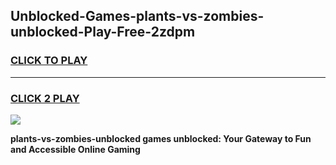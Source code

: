 
## Unblocked-Games-plants-vs-zombies-unblocked-Play-Free-2zdpm
<h3>
<a href="https://premium76.site?title=plants-vs-zombies-unblocked&ref=10A">CLICK TO PLAY</a></h3>
<hr>

<h3>
<a href="https://premium76.site?title=plants-vs-zombies-unblocked&ref=10A">CLICK 2 PLAY</a>
  
</h3>

<a href="https://premium76.site?title=plants-vs-zombies-unblocked&ref=10A"><img src="https://clearcache.store/games.png"></a>


**plants-vs-zombies-unblocked games unblocked: Your Gateway to Fun and Accessible Online Gaming**
